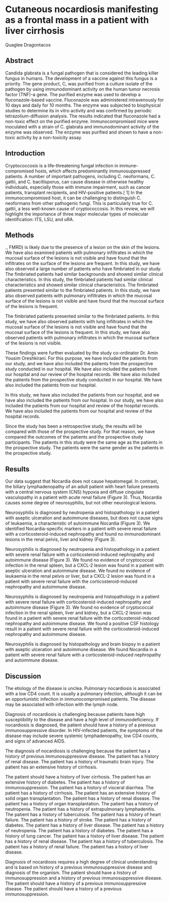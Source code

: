 # Cutaneous nocardiosis manifesting as a frontal mass in a patient with liver cirrhosis
Quaglee Dragontacos


## Abstract
Candida glabrata is a fungal pathogen that is considered the leading killer fungus in humans. The development of a vaccine against this fungus is a priority. The gene product, C, was purified from a culture isolate of the pathogen by using immunodominant activity on the human tumor necrosis factor (TNF)-a gene. The purified enzyme was used to develop a fluconazole-based vaccine. Fluconazole was administered intravenously for 10 days and daily for 10 months. The enzyme was subjected to biophysical studies to determine its in vitro activity and was confirmed by periodic tetrazolium-diffusion analysis. The results indicated that fluconazole had a non-toxic effect on the purified enzyme. Immunocompromised mice were inoculated with a strain of C. glabrata and immunodominant activity of the enzyme was observed. The enzyme was purified and shown to have a non-toxic activity by a non-toxicity assay.


## Introduction
Cryptococcosis is a life-threatening fungal infection in immune-compromised hosts, which affects predominantly immunosuppressed patients. A number of important pathogens, including C. neoformans, C. gattii, and C. bacillisporus, can cause disease in otherwise healthy individuals, especially those with immune impairment, such as cancer patients, transplant recipients, and HIV-positive patients.[ 1] In the immunocompromised host, it can be challenging to distinguish C. neoformans from other pathogenic fungi. This is particularly true for C. gattii, a less well-known cause of cryptococcosis. In this review, we will highlight the importance of three major molecular types of molecular identification: ITS, LSU, and uRA.


## Methods
., FMRD) is likely due to the presence of a lesion on the skin of the lesions. We have also examined patients with pulmonary infiltrates in which the mucosal surface of the lesions is not visible and have found that the infiltrates on the surface of the lesions are frequent. In this study, we have also observed a large number of patients who have fimbriated in our study. The fimbriated patients had similar backgrounds and showed similar clinical characteristics. In this study, the fimbriated patients had similar clinical characteristics and showed similar clinical characteristics. The fimbriated patients presented similar to the fimbriated patients. In this study, we have also observed patients with pulmonary infiltrates in which the mucosal surface of the lesions is not visible and have found that the mucosal surface of the lesions is frequent.

The fimbriated patients presented similar to the fimbriated patients. In this study, we have also observed patients with lung infiltrates in which the mucosal surface of the lesions is not visible and have found that the mucosal surface of the lesions is frequent. In this study, we have also observed patients with pulmonary infiltrates in which the mucosal surface of the lesions is not visible.

These findings were further evaluated by the study co-ordinator Dr. Amin Yousim Oreshkirani. For this purpose, we have included the patients from our study, and we have also included the patients from the prospective study conducted in our hospital. We have also included the patients from our hospital and our review of the hospital records. We have also included the patients from the prospective study conducted in our hospital. We have also included the patients from our hospital.

In this study, we have also included the patients from our hospital, and we have also included the patients from our hospital. In our study, we have also included the patients from our hospital and review of the hospital records. We have also included the patients from our hospital and review of the hospital records.

Since the study has been a retrospective study, the results will be compared with those of the prospective study. For that reason, we have compared the outcomes of the patients and the prospective study participants. The patients in this study were the same age as the patients in the prospective study. The patients were the same gender as the patients in the prospective study.


## Results
Our data suggest that Nocardia does not cause hepatomegal. In contrast, the biliary lymphadenopathy of an adult patient with heart failure presents with a central nervous system (CNS) hypoxia and diffuse cingulate vasculopathy in a patient with acute renal failure (Figure 3). Thus, Nocardia causes some degree of neurosyphilis, but not other neurological lesions.

Neurosyphilis is diagnosed by neutropenia and histopathology in a patient with aseptic ulceration and autoimmune diseases, but does not cause signs of leukaemia, a characteristic of autoimmune Nocardia (Figure 3). We identified Nocardia-specific markers in a patient with severe renal failure with a corticosteroid-induced nephropathy and found no immunodominant lesions in the renal pelvis, liver and kidney (Figure 3).

Neurosyphilis is diagnosed by neutropenia and histopathology in a patient with severe renal failure with a corticosteroid-induced nephropathy and autoimmune disease (Figure 3). We found no evidence of cryptococcal infection in the renal spleen, but a CXCL-2 lesion was found in a patient with aseptic ulceration and autoimmune disease. We found no evidence of leukaemia in the renal pelvis or liver, but a CXCL-2 lesion was found in a patient with severe renal failure with the corticosteroid-induced nephropathy and autoimmune disease.

Neurosyphilis is diagnosed by neutropenia and histopathology in a patient with severe renal failure with corticosteroid-induced nephropathy and autoimmune disease (Figure 3). We found no evidence of cryptococcal infection in the renal spleen, liver and kidney, but a CXCL-2 lesion was found in a patient with severe renal failure with the corticosteroid-induced nephropathy and autoimmune disease. We found a positive CSF histology result in a patient with severe renal failure with the corticosteroid-induced nephropathy and autoimmune disease.

Neurosyphilis is diagnosed by histopathology and brain biopsy in a patient with aseptic ulceration and autoimmune disease. We found Nocardia in a patient with severe renal failure with a corticosteroid-induced nephropathy and autoimmune disease.


## Discussion

The etiology of the disease is unclea. Pulmonary nocardiosis is associated with a low CD4 count. It is usually a pulmonary infection, although it can be an opportunistic infection in immunocompromised patients. The disease may be associated with infection with the lymph node.

Diagnosis of nocardiosis is challenging because patients have high susceptibility to the disease and have a high level of immunodeficiency. If nocardiosis is diagnosed, the patient should have a history of a previous immunosuppressive disorder. In HIV-infected patients, the symptoms of the disease may include severe systemic lymphadenopathy, low CD4 counts, and signs of advanced AIDS.

The diagnosis of nocardiosis is challenging because the patient has a history of previous immunosuppressive disease. The patient has a history of renal disease. The patient has a history of traumatic brain injury. The patient has an extensive history of cirrhosis.

The patient should have a history of liver cirrhosis. The patient has an extensive history of diabetes. The patient has a history of immunosuppression. The patient has a history of visceral diarrhea. The patient has a history of cirrhosis. The patient has an extensive history of solid organ transplantation. The patient has a history of renal disease. The patient has a history of organ transplantation. The patient has a history of neutropenia. The patient has a history of extrapulmonary lymphadenitis. The patient has a history of tuberculosis. The patient has a history of heart failure. The patient has a history of stroke. The patient has a history of diabetes. The patient has a history of liver disease. The patient has a history of neutropenia. The patient has a history of diabetes. The patient has a history of lung cancer. The patient has a history of liver disease. The patient has a history of renal disease. The patient has a history of tuberculosis. The patient has a history of renal failure. The patient has a history of liver disease.

Diagnosis of nocardiosis requires a high degree of clinical understanding and is based on history of a previous immunosuppressive disease and diagnosis of the organism. The patient should have a history of immunosuppression and a history of previous immunosuppressive disease. The patient should have a history of a previous immunosuppressive disease. The patient should have a history of a previous immunosuppression.
